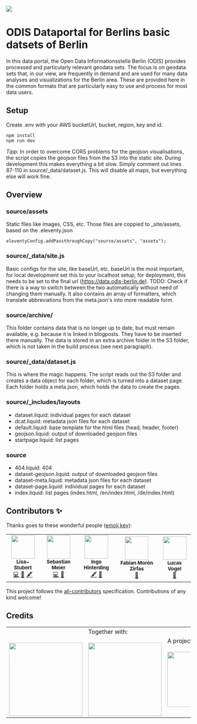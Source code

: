 ![](https://img.shields.io/badge/Built%20with%20%E2%9D%A4%EF%B8%8F-at%20Technologiestiftung%20Berlin-blue)

# ODIS Dataportal for Berlins basic datsets of Berlin

In this data portal, the Open Data Informationsstelle Berlin (ODIS) provides processed and particularly relevant geodata sets. The focus is on geodata sets that, in our view, are frequently in demand and are used for many data analyses and visualizations for the Berlin area. These are provided here in the common formats that are particularly easy to use and process for most data users.

## Setup

Create .env with your AWS bucketUrl, bucket, region, key and id.

```
npm install
npm run dev
```

_Tipp:_ In order to overcome CORS problems for the geojson visualisations, the script copies the geojson files from the S3 into the static site. During development this makes everything a bit slow. Simply comment out lines 87-110 in source/\_data/dataset.js. This will disable all maps, but everything else will work fine.

## Overview

### source/assets

Static files like images, CSS, etc.
Those files are coppied to \_site/assets, based on the .eleventy.json

```
eleventyConfig.addPassthroughCopy("source/assets", "assets");
```

### source/\_data/site.js

Basic configs for the site, like baseUrl, etc.
baseUrl is the most important, for local development set this to your localhost setup, for deployment, this needs to be set to the final url (https://data.odis-berlin.de). TODO: Check if there is a way to switch between the two automatically without need of changing them manually.
It also contains an array of formatters, which translate abbreviations from the meta.json's into more readable form.

### source/archive/

This folder contains data that is no longer up to date, but must remain available, e.g. because it is linked in blogposts. They have to be inserted there manually. The data is stored in an extra archive folder in the S3 folder, which is not taken in the build process (see next paragraph).

### source/\_data/dataset.js

This is where the magic happens. The script reads out the S3 folder and creates a data object for each folder, which is turned into a dataset page. Each folder holds a meta.json, which holds the data to create the pages.

### source/\_includes/layouts

- dataset.liquid: individual pages for each dataset
- dcat.liquid: metadata json files for each dataset
- default.liquid: base template for the html files (head, header, footer)
- geojson.liquid: output of downloaded geojson files
- startpage.liquid: list pages

### source

- 404.liquid: 404
- dataset-geojson.liquid: output of downloaded geojson files
- dataset-meta.liquid: metadata json files for each dataset
- dataset-page.liquid: individual pages for each dataset
- index.liquid: list pages (index.html, /en/index.html, /de/index.html)

## Contributors ✨

Thanks goes to these wonderful people ([emoji key](https://allcontributors.org/docs/en/emoji-key)):

<!-- ALL-CONTRIBUTORS-LIST:START - Do not remove or modify this section -->
<!-- prettier-ignore-start -->
<!-- markdownlint-disable -->
<table>
  <tr>
    <td align="center"><a href="https://github.com/Lisa-Stubert"><img src="https://avatars.githubusercontent.com/u/61182572?v=4?s=64" width="64px;" alt=""/><br /><sub><b>Lisa-Stubert</b></sub></a><br /><a href="https://github.com/technologiestiftung/portal-for-basic-datasets/commits?author=Lisa-Stubert" title="Code">💻</a> <a href="https://github.com/technologiestiftung/portal-for-basic-datasets/commits?author=Lisa-Stubert" title="Documentation">📖</a> <a href="#content-Lisa-Stubert" title="Content">🖋</a></td>
    <td align="center"><a href="http://www.sebastianmeier.eu/"><img src="https://avatars.githubusercontent.com/u/302789?v=4?s=64" width="64px;" alt=""/><br /><sub><b>Sebastian Meier</b></sub></a><br /><a href="https://github.com/technologiestiftung/portal-for-basic-datasets/commits?author=sebastian-meier" title="Code">💻</a> <a href="https://github.com/technologiestiftung/portal-for-basic-datasets/commits?author=sebastian-meier" title="Documentation">📖</a></td>
    <td align="center"><a href="http://www.awsm.de/"><img src="https://avatars.githubusercontent.com/u/434355?v=4?s=64" width="64px;" alt=""/><br /><sub><b>Ingo Hinterding</b></sub></a><br /><a href="#content-Esshahn" title="Content">🖋</a> <a href="#maintenance-Esshahn" title="Maintenance">🚧</a></td>
    <td align="center"><a href="https://fabianmoronzirfas.me/"><img src="https://avatars.githubusercontent.com/u/315106?v=4?s=64" width="64px;" alt=""/><br /><sub><b>Fabian Morón Zirfas</b></sub></a><br /><a href="#maintenance-ff6347" title="Maintenance">🚧</a></td>
    <td align="center"><a href="https://github.com/vogelino"><img src="https://avatars.githubusercontent.com/u/2759340?v=4?s=64" width="64px;" alt=""/><br /><sub><b>Lucas Vogel</b></sub></a><br /><a href="https://github.com/technologiestiftung/portal-for-basic-datasets/commits?author=vogelino" title="Documentation">📖</a></td>
  </tr>
</table>

<!-- markdownlint-restore -->
<!-- prettier-ignore-end -->

<!-- ALL-CONTRIBUTORS-LIST:END -->

This project follows the [all-contributors](https://github.com/all-contributors/all-contributors) specification. Contributions of any kind welcome!

## Credits

<table>
  <tr>
    <td>
      <a src="https://odis-berlin.de">
        <br />
        <br />
        <img width="200" src="https://logos.citylab-berlin.org/logo-odis-berlin.svg" />
      </a>
    </td>
    <td>
      Together with: <a src="https://citylab-berlin.org/en/start/">
        <br />
        <br />
        <img width="200" src="https://logos.citylab-berlin.org/logo-citylab-berlin.svg" />
      </a>
    </td>
    <td>
      A project by: <a src="https://www.technologiestiftung-berlin.de/en/">
        <br />
        <br />
        <img width="150" src="https://logos.citylab-berlin.org/logo-technologiestiftung-berlin-en.svg" />
      </a>
    </td>
    <td>
      Supported by: <a src="https://www.berlin.de/rbmskzl/en/">
        <br />
        <br />
        <img width="80" src="https://logos.citylab-berlin.org/logo-berlin-senweb-en.svg" />
      </a>
    </td>
  </tr>
</table>
